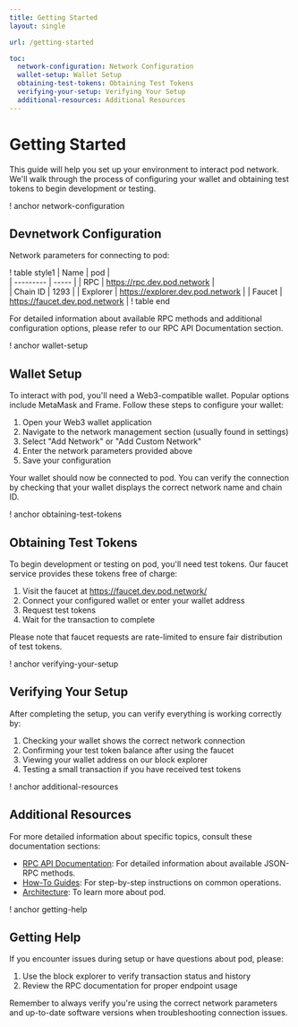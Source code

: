 ```yaml
---
title: Getting Started
layout: single

url: /getting-started

toc:
  network-configuration: Network Configuration
  wallet-setup: Wallet Setup
  obtaining-test-tokens: Obtaining Test Tokens
  verifying-your-setup: Verifying Your Setup
  additional-resources: Additional Resources
---
```


# Getting Started

This guide will help you set up your environment to interact pod network. We'll walk through the process of configuring your wallet and obtaining test tokens to begin development or testing.

! anchor network-configuration

## Devnetwork Configuration

Network parameters for connecting to pod:  

! table style1 
| Name | pod |  
| --------- | ----- |
| RPC | https://rpc.dev.pod.network |  
| Chain ID | 1293 |
| Explorer | https://explorer.dev.pod.network |
| Faucet | https://faucet.dev.pod.network |
! table end  

For detailed information about available RPC methods and additional configuration options, please refer to our RPC API Documentation section.

! anchor wallet-setup

## Wallet Setup

To interact with pod, you'll need a Web3-compatible wallet. Popular options include MetaMask and Frame. Follow these steps to configure your wallet:

1. Open your Web3 wallet application
2. Navigate to the network management section (usually found in settings)
3. Select "Add Network" or "Add Custom Network"
4. Enter the network parameters provided above
5. Save your configuration

Your wallet should now be connected to pod. You can verify the connection by checking that your wallet displays the correct network name and chain ID.

! anchor obtaining-test-tokens

## Obtaining Test Tokens

To begin development or testing on pod, you'll need test tokens. Our faucet service provides these tokens free of charge:

1. Visit the faucet at https://faucet.dev.pod.network/
2. Connect your configured wallet or enter your wallet address
3. Request test tokens
4. Wait for the transaction to complete

Please note that faucet requests are rate-limited to ensure fair distribution of test tokens.

! anchor verifying-your-setup

## Verifying Your Setup

After completing the setup, you can verify everything is working correctly by:

1. Checking your wallet shows the correct network connection
2. Confirming your test token balance after using the faucet
3. Viewing your wallet address on our block explorer
4. Testing a small transaction if you have received test tokens

! anchor additional-resources

## Additional Resources

For more detailed information about specific topics, consult these documentation sections:

- [RPC API Documentation](/reference/rpc-api): For detailed information about available JSON-RPC methods.
- [How-To Guides](/how-to-guides/transfers): For step-by-step instructions on common operations.
- [Architecture](/architecture/network): To learn more about pod.

! anchor getting-help

## Getting Help

If you encounter issues during setup or have questions about pod, please:

1. Use the block explorer to verify transaction status and history
2. Review the RPC documentation for proper endpoint usage

Remember to always verify you're using the correct network parameters and up-to-date software versions when troubleshooting connection issues.

